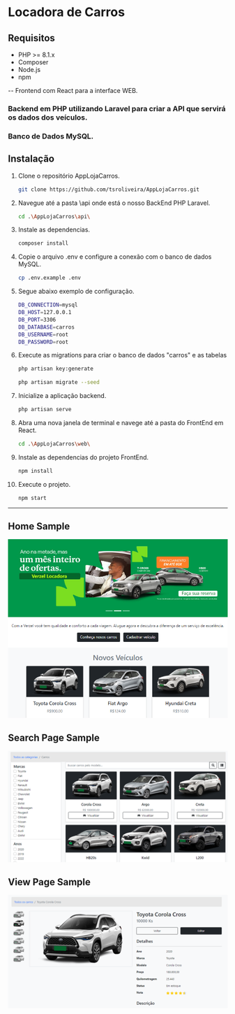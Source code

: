 # Locadora de Carros

## Requisitos
- PHP >= 8.1.x
- Composer
- Node.js
- npm

-- Frontend com React para a interface WEB.
### Backend em PHP utilizando Laravel para criar a API que servirá os dados dos veículos.
### Banco de Dados MySQL.

## Instalação

1. Clone o repositório AppLojaCarros.
   ```sh
   git clone https://github.com/tsroliveira/AppLojaCarros.git
   ```
2. Navegue até a pasta \api onde está o nosso BackEnd PHP Laravel.
   ```sh
   cd .\AppLojaCarros\api\
   ```
3. Instale as dependencias.
   ```sh
   composer install
   ```
4. Copie o arquivo .env e configure a conexão com o banco de dados MySQL.
   ```sh
   cp .env.example .env
   ```
5. Segue abaixo exemplo de configuração.
   ```sh
   DB_CONNECTION=mysql
   DB_HOST=127.0.0.1
   DB_PORT=3306
   DB_DATABASE=carros
   DB_USERNAME=root
   DB_PASSWORD=root
   ```
6. Execute as migrations para criar o banco de dados "carros" e as tabelas
   ```sh
   php artisan key:generate
   ```
   ```sh
   php artisan migrate --seed
   ```
7. Inicialize a aplicação backend. 
   ```sh
   php artisan serve
   ```

8. Abra uma nova janela de terminal e navege até a pasta do FrontEnd em React.
   ```sh
   cd .\AppLojaCarros\web\
   ```
7. Instale as dependencias do projeto FrontEnd.
   ```sh
   npm install
   ```
8. Execute o projeto.
   ```sh
   npm start
   ```

---
## Home Sample
![Imagem de um carro](https://github.com/tsroliveira/AppLojaCarros/raw/main/web/src/img/sample/img_1.png)

## Search Page Sample
![Imagem de um carro](https://github.com/tsroliveira/AppLojaCarros/raw/main/web/src/img/sample/img_2.png)

## View Page Sample
![Imagem de um carro](https://github.com/tsroliveira/AppLojaCarros/raw/main/web/src/img/sample/img_3.png)

